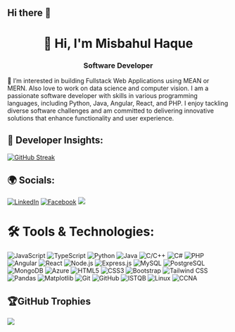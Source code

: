 ## Hi there 👋

<!--
**Haque-Misbahul/Haque-Misbahul** is a ✨ _special_ ✨ repository because its `README.md` (this file) appears on your GitHub profile.

Here are some ideas to get you started:

- 🔭 I’m currently working on ...
- 🌱 I’m currently learning ...
- 👯 I’m looking to collaborate on ...
- 🤔 I’m looking for help with ...
- 💬 Ask me about ...
- 📫 How to reach me: ...
- 😄 Pronouns: ...
- ⚡ Fun fact: ...
-->

<h1 align="center">👋 Hi, I'm Misbahul Haque</h1>
<h3 align="center">Software Developer</h3>



👀 I’m interested in building  Fullstack Web Applications using MEAN or MERN. Also love to work on data science and computer vision.
I am a passionate software developer with skills in various programming languages, including Python, Java, Angular, React, and PHP. I enjoy tackling diverse software challenges and am committed to delivering innovative solutions that enhance functionality and user experience.


## 🚀 Developer Insights:
[![GitHub Streak](https://streak-stats.demolab.com?user=Haque-Misbahul&theme=android-dark)](https://git.io/streak-stats)

## 🌍 Socials:
[![LinkedIn](https://img.shields.io/badge/LinkedIn-%230077B5.svg?logo=linkedin&logoColor=white)](https://www.linkedin.com/in/mhaque-tuc/) 
[![Facebook](https://img.shields.io/badge/Facebook-%231877F2.svg?logo=facebook&logoColor=white)](https://m.facebook.com/misbahulhaque.sayem.1/?locale=ms_MY) 
[![](https://visitcount.itsvg.in/api?id=Haque-Misbahul&icon=0&color=0)](https://visitcount.itsvg.in)

# 🛠️ Tools & Technologies:

![JavaScript](https://img.shields.io/badge/javascript-%23F7DF1E.svg?style=for-the-badge&logo=javascript&logoColor=black)
![TypeScript](https://img.shields.io/badge/TypeScript-%23007ACC.svg?style=for-the-badge&logo=typescript&logoColor=white)
![Python](https://img.shields.io/badge/python-%233776AB.svg?style=for-the-badge&logo=python&logoColor=white)
![Java](https://img.shields.io/badge/java-%23ED8B00.svg?style=for-the-badge&logo=java&logoColor=white)
![C/C++](https://img.shields.io/badge/C%2FC%2B%2B-%2300599C.svg?style=for-the-badge&logo=c&logoColor=white)
![C#](https://img.shields.io/badge/C%23-%23239120.svg?style=for-the-badge&logo=csharp&logoColor=white)
![PHP](https://img.shields.io/badge/PHP-%23777BB4.svg?style=for-the-badge&logo=php&logoColor=white)
![Angular](https://img.shields.io/badge/Angular-%DD0031.svg?style=for-the-badge&logo=angular&logoColor=white)
![React](https://img.shields.io/badge/react-%2320232A.svg?style=for-the-badge&logo=react&logoColor=%2361DAFB)
![Node.js](https://img.shields.io/badge/Node.js-43853D.svg?style=for-the-badge&logo=node.js&logoColor=white)
![Express.js](https://img.shields.io/badge/Express.js-404D59.svg?style=for-the-badge)
![MySQL](https://img.shields.io/badge/mysql-%2300f.svg?style=for-the-badge&logo=mysql&logoColor=white)
![PostgreSQL](https://img.shields.io/badge/PostgreSQL-%336791.svg?style=for-the-badge&logo=postgresql&logoColor=white)
![MongoDB](https://img.shields.io/badge/MongoDB-%234ea94b.svg?style=for-the-badge&logo=mongodb&logoColor=white)
![Azure](https://img.shields.io/badge/Azure-%230072C6.svg?style=for-the-badge&logo=azure&logoColor=white)
![HTML5](https://img.shields.io/badge/HTML5-%E34F26.svg?style=for-the-badge&logo=html5&logoColor=white)
![CSS3](https://img.shields.io/badge/CSS3-1572B6.svg?style=for-the-badge&logo=css3&logoColor=white)
![Bootstrap](https://img.shields.io/badge/Bootstrap-%23563D7C.svg?style=for-the-badge&logo=bootstrap&logoColor=white)
![Tailwind CSS](https://img.shields.io/badge/Tailwind%20CSS-06B6D4.svg?style=for-the-badge&logo=tailwind-css&logoColor=white)
![Pandas](https://img.shields.io/badge/Pandas-150458.svg?style=for-the-badge&logo=pandas&logoColor=white)
![Matplotlib](https://img.shields.io/badge/Matplotlib-ffffff.svg?style=for-the-badge&logo=matplotlib&logoColor=black)
![Git](https://img.shields.io/badge/Git-F05032.svg?style=for-the-badge&logo=git&logoColor=white)
![GitHub](https://img.shields.io/badge/GitHub-100000.svg?style=for-the-badge&logo=github&logoColor=white)
![ISTQB](https://img.shields.io/badge/ISTQB-1D6F42.svg?style=for-the-badge&logo=testing&logoColor=white)
![Linux](https://img.shields.io/badge/Linux-FCC624.svg?style=for-the-badge&logo=linux&logoColor=black)
![CCNA](https://img.shields.io/badge/CCNA-006EB8.svg?style=for-the-badge&logo=cisco&logoColor=white)

## 🏆GitHub Trophies
![](https://github-trophies.vercel.app/?username=haque-misbahul&theme=juicyfresh&no-frame=false&no-bg=false&margin-w=4)



